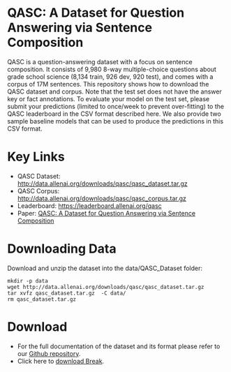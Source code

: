 # QASC: A Dataset for Question Answering via Sentence Composition
QASC is a question-answering dataset with a focus on sentence composition. It consists of 9,980 8-way multiple-choice questions about grade school science (8,134 train, 926 dev, 920 test), and comes with a corpus of 17M sentences. This repository shows how to download the QASC dataset and corpus. Note that the test set does not have the answer key or fact annotations. To evaluate your model on the test set, please submit your predictions (limited to once/week to prevent over-fitting) to the QASC leaderboard in the CSV format described here. We also provide two sample baseline models that can be used to produce the predictions in this CSV format.

# Key Links
- QASC Dataset: http://data.allenai.org/downloads/qasc/qasc_dataset.tar.gz
- QASC Corpus: http://data.allenai.org/downloads/qasc/qasc_corpus.tar.gz
- Leaderboard: https://leaderboard.allenai.org/qasc
- Paper: [QASC: A Dataset for Question Answering via Sentence Composition](https://arxiv.org/abs/1910.11473)

# Downloading Data

Download and unzip the dataset into the data/QASC_Dataset folder:

```
mkdir -p data
wget http://data.allenai.org/downloads/qasc/qasc_dataset.tar.gz
tar xvfz qasc_dataset.tar.gz  -C data/
rm qasc_dataset.tar.gz
```

# Download

- For the full documentation of the dataset and its format please refer to our [Github repository](https://github.com/allenai/Break).
- Click here to [download Break](https://github.com/allenai/Break/raw/master/break_dataset/Break-dataset.zip).

